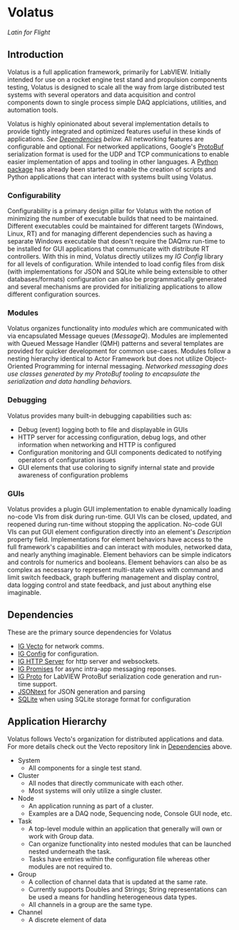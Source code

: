 # Volatus
*Latin for Flight*

## Introduction

Volatus is a full application framework, primarily for LabVIEW. Initially intended for use on a rocket engine test stand and propulsion components testing, Volatus is designed to scale all the way from large distributed test systems with several operators and data acquisition and control components down to single process simple DAQ applciations, utilities, and automation tools.

Volatus is highly opinionated about several implementation details to provide tightly integrated and optimized features useful in these kinds of applications. *See [Dependencies](#dependencies) below.* All networking features are configurable and optional. For networked applications, Google's [ProtoBuf](https://protobuf.dev) serialization format is used for the UDP and TCP communications to enable easier implementation of apps and tooling in other languages. A [Python package](https://pypi.org/project/ig-volatus/) has already been started to enable the creation of scripts and Python applications that can interact with systems built using Volatus.

### Configurability
Configurability is a primary design pillar for Volatus with the notion of minimizing the number of executable builds that need to be maintained. Different executables could be maintained for different targets (Windows, Linux, RT) and for managing different dependencies such as having a separate Windows executable that doesn't require the DAQmx run-time to be installed for GUI applications that communicate with distribute RT controllers. With this in mind, Volatus directly utilizes my *IG Config* library for all levels of configuration. While intended to load config files from disk (with implementations for JSON and SQLite while being extensible to other databases/formats) configuration can also be programmatically generated and several mechanisms are provided for initializing applications to allow different configuration sources.

### Modules
Volatus organizes functionality into *modules* which are communicated with via encapsulated Message queues (*MessageQ*). Modules are implemented with Queued Message Handler (QMH) patterns and several templates are provided for quicker development for common use-cases. Modules follow a nesting hierarchy identical to Actor Framework but does not utilize Object-Oriented Programming for internal messaging. *Networked messaging does use classes generated by my ProtoBuf tooling to encapsulate the serialization and data handling behaviors.*

### Debugging
Volatus provides many built-in debugging capabilities such as:
- Debug (event) logging both to file and displayable in GUIs
- HTTP server for accessing configuration, debug logs, and other information when networking and HTTP is configured
- Configuration monitoring and GUI components dedicated to notifying operators of configuration issues
- GUI elements that use coloring to signify internal state and provide awareness of configuration problems

### GUIs
Volatus provides a plugin GUI implementation to enable dynamically loading no-code VIs from disk during run-time. GUI VIs can be closed, updated, and reopened during run-time without stopping the application. No-code GUI VIs can put GUI element configuration directly into an element's *Description* property field. Implementations for element behaviors have access to the full framework's capabilities and can interact with modules, networked data, and nearly anything imaginable. Element behaviors can be simple indicators and controls for numerics and booleans. Element behaviors can also be as complex as necessary to represent multi-state valves with command and limit switch feedback, graph buffering management and display control, data logging control and state feedback, and just about anything else imaginable.

## Dependencies
These are the primary source dependencies for Volatus
- [IG Vecto](https://github.com/illuminated-g/lv-vecto) for network comms.
- [IG Config](https://github.com/illuminated-g/lv-cdm) for configuration.
- [IG HTTP Server](https://github.com/illuminated-g/lv-http-server) for http server and websockets.
- [IG Promises](https://github.com/illuminated-g/lv-promises) for async intra-app messaging reponses.
- [IG Proto](https://github.com/illuminated-g/lv-protoc) for LabVIEW ProtoBuf serialization code generation and run-time support.
- [JSONtext](https://www.vipm.io/package/jdp_science_jsontext/) for JSON generation and parsing
- [SQLite](https://www.vipm.io/package/drjdpowell_lib_sqlite_labview/) when using SQLite storage format for configuration

## Application Hierarchy
Volatus follows Vecto's organization for distributed applications and data. For more details check out the Vecto repository link in [Dependencies](#dependencies) above.
- System
  - All components for a single test stand.
- Cluster
  - All nodes that directly communicate with each other.
  - Most systems will only utilize a single cluster.
- Node
  - An application running as part of a cluster.
  - Examples are a DAQ node, Sequencing node, Console GUI node, etc.
- Task
  - A top-level module within an application that generally will own or work with Group data.
  - Can organize functionality into nested modules that can be launched nested underneath the task.
  - Tasks have entries within the configuration file whereas other modules are not required to.
- Group
  - A collection of channel data that is updated at the same rate.
  - Currently supports Doubles and Strings; String representations can be used a means for handling heterogeneous data types.
  - All channels in a group are the same type.
- Channel
  - A discrete element of data
